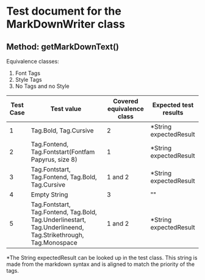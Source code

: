 # Test document for the MarkDownWriter class

## Method: getMarkDownText()

Equivalence classes:

1. Font Tags
2. Style Tags
3. No Tags and no Style

Test Case | Test value | Covered equivalence class | Expected test results
-------- | -------- | --------|-----| 
1   | Tag.Bold, Tag.Cursive   | 2 |*String expectedResult|
2   | Tag.Fontend, Tag.Fontstart(Fontfam Papyrus, size 8)   | 1 |*String expectedResult|
3   | Tag.Fontstart, Tag.Fontend, Tag.Bold, Tag.Cursive   | 1 and 2 |*String expectedResult|
4   | Empty String   | 3 |""|
5   | Tag.Fontstart, Tag.Fontend, Tag.Bold, Tag.Underlinestart, Tag.Underlineend, Tag.Strikethrough, Tag.Monospace   | 1 and 2 |*String expectedResult|

*The String expectedResult can be looked up in the test class.
This string is made from the markdown syntax and is aligned to match the priority of the tags. 
